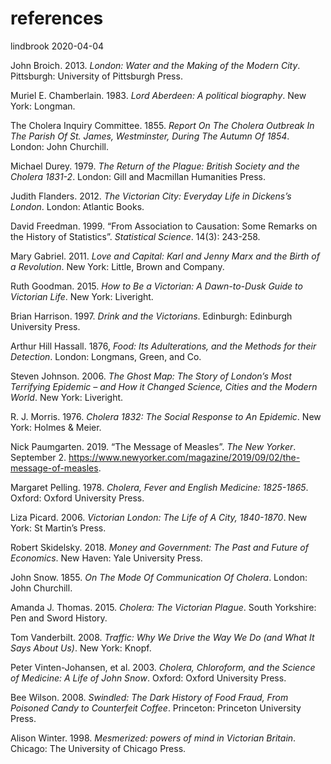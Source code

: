 references
================
lindbrook
2020-04-04

John Broich. 2013. *London: Water and the Making of the Modern City*.
Pittsburgh: University of Pittsburgh Press.

Muriel E. Chamberlain. 1983. *Lord Aberdeen: A political biography*. New
York: Longman.

The Cholera Inquiry Committee. 1855. *Report On The Cholera Outbreak In
The Parish Of St. James, Westminster, During The Autumn Of 1854*.
London: John Churchill.

Michael Durey. 1979. *The Return of the Plague: British Society and the
Cholera 1831-2*. London: Gill and Macmillan Humanities Press.

Judith Flanders. 2012. *The Victorian City: Everyday Life in Dickens’s
London*. London: Atlantic Books.

David Freedman. 1999. “From Association to Causation: Some Remarks on
the History of Statistics”. *Statistical Science*. 14(3): 243-258.

Mary Gabriel. 2011. *Love and Capital: Karl and Jenny Marx and the Birth
of a Revolution*. New York: Little, Brown and Company.

Ruth Goodman. 2015. *How to Be a Victorian: A Dawn-to-Dusk Guide to
Victorian Life*. New York: Liveright.

Brian Harrison. 1997. *Drink and the Victorians*. Edinburgh: Edinburgh
University Press.

Arthur Hill Hassall. 1876, *Food: Its Adulterations, and the Methods for
their Detection*. London: Longmans, Green, and Co.

Steven Johnson. 2006. *The Ghost Map: The Story of London’s Most
Terrifying Epidemic – and How it Changed Science, Cities and the Modern
World*. New York: Liveright.

R. J. Morris. 1976. *Cholera 1832: The Social Response to An Epidemic*.
New York: Holmes & Meier.

Nick Paumgarten. 2019. “The Message of Measles”. *The New Yorker*.
September 2.
<https://www.newyorker.com/magazine/2019/09/02/the-message-of-measles>.

Margaret Pelling. 1978. *Cholera, Fever and English Medicine:
1825-1865*. Oxford: Oxford University Press.

Liza Picard. 2006. *Victorian London: The Life of A City, 1840-1870*.
New York: St Martin’s Press.

Robert Skidelsky. 2018. *Money and Government: The Past and Future of
Economics*. New Haven: Yale University Press.

John Snow. 1855. *On The Mode Of Communication Of Cholera*. London: John
Churchill.

Amanda J. Thomas. 2015. *Cholera: The Victorian Plague*. South
Yorkshire: Pen and Sword History.

Tom Vanderbilt. 2008. *Traffic: Why We Drive the Way We Do (and What It
Says About Us)*. New York: Knopf.

Peter Vinten-Johansen, et al. 2003. *Cholera, Chloroform, and the
Science of Medicine: A Life of John Snow*. Oxford: Oxford University
Press.

Bee Wilson. 2008. *Swindled: The Dark History of Food Fraud, From
Poisoned Candy to Counterfeit Coffee*. Princeton: Princeton University
Press.

Alison Winter. 1998. *Mesmerized: powers of mind in Victorian Britain*.
Chicago: The University of Chicago Press.
